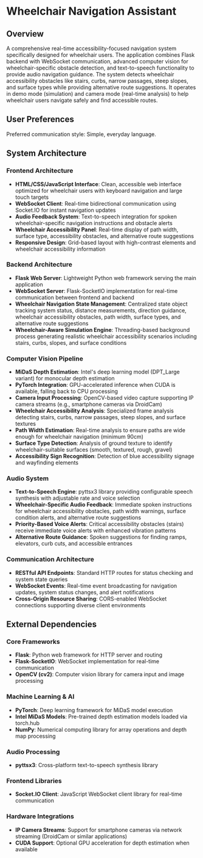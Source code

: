 # Wheelchair Navigation Assistant

## Overview

A comprehensive real-time accessibility-focused navigation system specifically designed for wheelchair users. The application combines Flask backend with WebSocket communication, advanced computer vision for wheelchair-specific obstacle detection, and text-to-speech functionality to provide audio navigation guidance. The system detects wheelchair accessibility obstacles like stairs, curbs, narrow passages, steep slopes, and surface types while providing alternative route suggestions. It operates in demo mode (simulation) and camera mode (real-time analysis) to help wheelchair users navigate safely and find accessible routes.

## User Preferences

Preferred communication style: Simple, everyday language.

## System Architecture

### Frontend Architecture
- **HTML/CSS/JavaScript Interface**: Clean, accessible web interface optimized for wheelchair users with keyboard navigation and large touch targets
- **WebSocket Client**: Real-time bidirectional communication using Socket.IO for instant navigation updates
- **Audio Feedback System**: Text-to-speech integration for spoken wheelchair-specific navigation instructions and obstacle alerts
- **Wheelchair Accessibility Panel**: Real-time display of path width, surface type, accessibility obstacles, and alternative route suggestions
- **Responsive Design**: Grid-based layout with high-contrast elements and wheelchair accessibility information

### Backend Architecture
- **Flask Web Server**: Lightweight Python web framework serving the main application
- **WebSocket Server**: Flask-SocketIO implementation for real-time communication between frontend and backend
- **Wheelchair Navigation State Management**: Centralized state object tracking system status, distance measurements, direction guidance, wheelchair accessibility obstacles, path width, surface types, and alternative route suggestions
- **Wheelchair-Aware Simulation Engine**: Threading-based background process generating realistic wheelchair accessibility scenarios including stairs, curbs, slopes, and surface conditions

### Computer Vision Pipeline
- **MiDaS Depth Estimation**: Intel's deep learning model (DPT_Large variant) for monocular depth estimation
- **PyTorch Integration**: GPU-accelerated inference when CUDA is available, falling back to CPU processing
- **Camera Input Processing**: OpenCV-based video capture supporting IP camera streams (e.g., smartphone cameras via DroidCam)
- **Wheelchair Accessibility Analysis**: Specialized frame analysis detecting stairs, curbs, narrow passages, steep slopes, and surface textures
- **Path Width Estimation**: Real-time analysis to ensure paths are wide enough for wheelchair navigation (minimum 90cm)
- **Surface Type Detection**: Analysis of ground texture to identify wheelchair-suitable surfaces (smooth, textured, rough, gravel)
- **Accessibility Sign Recognition**: Detection of blue accessibility signage and wayfinding elements

### Audio System
- **Text-to-Speech Engine**: pyttsx3 library providing configurable speech synthesis with adjustable rate and voice selection
- **Wheelchair-Specific Audio Feedback**: Immediate spoken instructions for wheelchair accessibility obstacles, path width warnings, surface condition alerts, and alternative route suggestions
- **Priority-Based Voice Alerts**: Critical accessibility obstacles (stairs) receive immediate voice alerts with enhanced vibration patterns
- **Alternative Route Guidance**: Spoken suggestions for finding ramps, elevators, curb cuts, and accessible entrances

### Communication Architecture
- **RESTful API Endpoints**: Standard HTTP routes for status checking and system state queries
- **WebSocket Events**: Real-time event broadcasting for navigation updates, system status changes, and alert notifications
- **Cross-Origin Resource Sharing**: CORS-enabled WebSocket connections supporting diverse client environments

## External Dependencies

### Core Frameworks
- **Flask**: Python web framework for HTTP server and routing
- **Flask-SocketIO**: WebSocket implementation for real-time communication
- **OpenCV (cv2)**: Computer vision library for camera input and image processing

### Machine Learning & AI
- **PyTorch**: Deep learning framework for MiDaS model execution
- **Intel MiDaS Models**: Pre-trained depth estimation models loaded via torch.hub
- **NumPy**: Numerical computing library for array operations and depth map processing

### Audio Processing
- **pyttsx3**: Cross-platform text-to-speech synthesis library

### Frontend Libraries
- **Socket.IO Client**: JavaScript WebSocket client library for real-time communication

### Hardware Integrations
- **IP Camera Streams**: Support for smartphone cameras via network streaming (DroidCam or similar applications)
- **CUDA Support**: Optional GPU acceleration for depth estimation when available